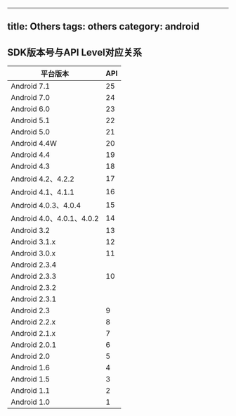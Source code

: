 
---
title: Others
tags: others
category: android
---

## SDK版本号与API Level对应关系

|平台版本|API|
|-----|-----|
|Android 7.1|25|
|Android 7.0|24|
|Android 6.0|23|
|Android 5.1|22|
|Android 5.0|21|
|Android 4.4W|20|
|Android 4.4|19|
|Android 4.3|18|
|Android 4.2、4.2.2|17|
|Android 4.1、4.1.1|16|
|Android 4.0.3、4.0.4|15|
|Android 4.0、4.0.1、4.0.2|14|
|Android 3.2|13|
|Android 3.1.x|12|
|Android 3.0.x|11|
|Android 2.3.4
|Android 2.3.3|10|
|Android 2.3.2
|Android 2.3.1
|Android 2.3|9|
|Android 2.2.x|8|
|Android 2.1.x|7|
|Android 2.0.1|6|
|Android 2.0|5|
|Android 1.6|4|
|Android 1.5|3|
|Android 1.1|2|
|Android 1.0|1|
